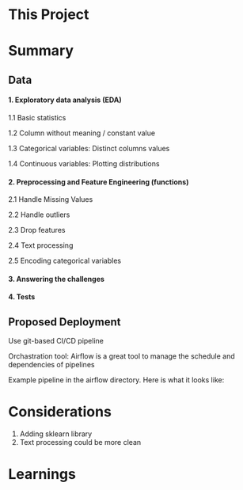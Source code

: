 # This Project

# Summary

## Data 

#### 1. Exploratory data analysis (EDA)

1.1 Basic statistics

1.2 Column without meaning / constant value

1.3 Categorical variables: Distinct columns values

1.4 Continuous variables: Plotting distributions

#### 2. Preprocessing and Feature Engineering (functions)

2.1 Handle Missing Values 

2.2 Handle outliers

2.3 Drop features 

2.4 Text processing 

2.5 Encoding categorical variables 


#### 3. Answering the challenges
#### 4. Tests

## Proposed Deployment
Use git-based CI/CD pipeline 

Orchastration tool:
Airflow is a great tool to manage the schedule and dependencies of pipelines 

Example pipeline in the airflow directory.
Here is what it looks like: <insert picture>

# Considerations

1. Adding sklearn library 
2. Text processing could be more clean 

# Learnings



